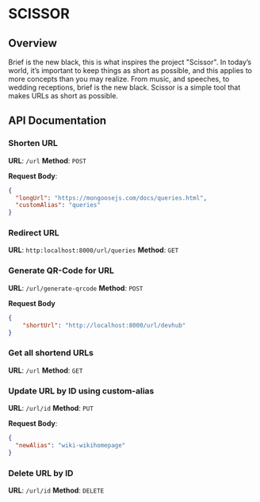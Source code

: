 # SCISSOR
## Overview
Brief is the new black, this is what inspires the project "Scissor". In today’s world, it’s important to keep things as short as possible, and this applies to more concepts than you may realize. From music, and speeches, to wedding receptions, brief is the new black. Scissor is a simple tool that makes URLs as short as possible.


## API Documentation
### Shorten URL
**URL**: `/url`
**Method**: `POST`

**Request Body**:
```json
{
  "longUrl": "https://mongoosejs.com/docs/queries.html",
  "customAlias": "queries"
}
```


### Redirect URL
**URL**: `http:localhost:8000/url/queries`
**Method**: `GET`


### Generate QR-Code for URL
**URL**: `/url/generate-qrcode`
**Method**: `POST`

**Request Body**
``` json
{
    "shortUrl": "http://localhost:8000/url/devhub"
}
```


### Get all shortend URLs
**URL**: `/url`
**Method**: `GET`


### Update URL by ID using custom-alias
**URL**: `/url/id`
**Method**: `PUT`

**Request Body**:
``` json
{
  "newAlias": "wiki-wikihomepage"
}
```


### Delete URL by ID
**URL**: `/url/id`
**Method**: `DELETE`
